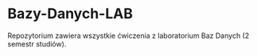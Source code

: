 # Bazy-Danych-LAB
Repozytorium zawiera wszystkie ćwiczenia z laboratorium Baz Danych (2 semestr studiów).
